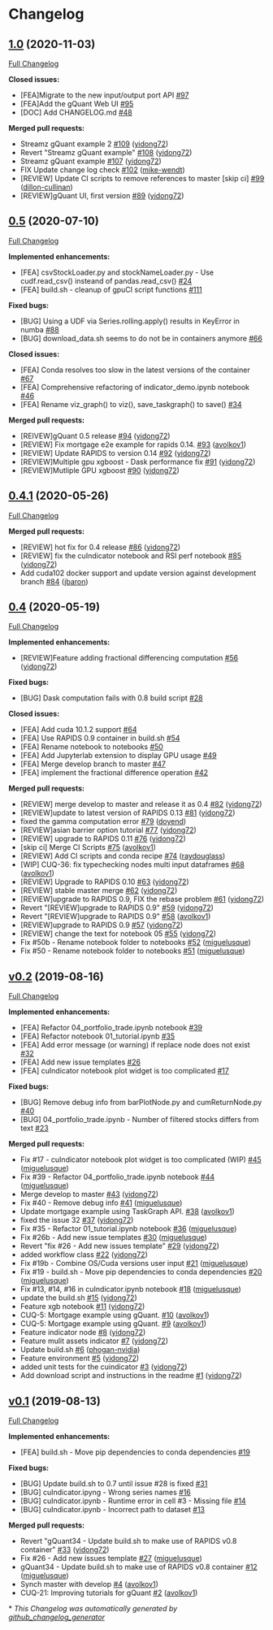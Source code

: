 # Changelog

## [1.0](https://github.com/rapidsai/gQuant/tree/1.0) (2020-11-03)

[Full Changelog](https://github.com/rapidsai/gQuant/compare/0.5...1.0)

**Closed issues:**

- \[FEA\]Migrate to the new input/output port API [\#97](https://github.com/rapidsai/gQuant/issues/97)
- \[FEA\]Add the gQuant Web UI [\#95](https://github.com/rapidsai/gQuant/issues/95)
- \[DOC\] Add CHANGELOG.md [\#48](https://github.com/rapidsai/gQuant/issues/48)

**Merged pull requests:**

- Streamz gQuant example 2 [\#109](https://github.com/rapidsai/gQuant/pull/109) ([yidong72](https://github.com/yidong72))
- Revert "Streamz gQuant example" [\#108](https://github.com/rapidsai/gQuant/pull/108) ([yidong72](https://github.com/yidong72))
- Streamz gQuant example [\#107](https://github.com/rapidsai/gQuant/pull/107) ([yidong72](https://github.com/yidong72))
- FIX Update change log check [\#102](https://github.com/rapidsai/gQuant/pull/102) ([mike-wendt](https://github.com/mike-wendt))
- \[REVIEW\] Update CI scripts to remove references to master \[skip ci\] [\#99](https://github.com/rapidsai/gQuant/pull/99) ([dillon-cullinan](https://github.com/dillon-cullinan))
- \[REVIEW\]gQuant UI, first version [\#89](https://github.com/rapidsai/gQuant/pull/89) ([yidong72](https://github.com/yidong72))

## [0.5](https://github.com/rapidsai/gQuant/tree/0.5) (2020-07-10)

[Full Changelog](https://github.com/rapidsai/gQuant/compare/0.4.1...0.5)

**Implemented enhancements:**

- \[FEA\] csvStockLoader.py and stockNameLoader.py - Use cudf.read\_csv\(\) insteand of pandas.read\_csv\(\) [\#24](https://github.com/rapidsai/gQuant/issues/24)
- \[FEA\] build.sh - cleanup of gpuCI script functions [\#111](https://github.com/rapidsai/gQuant/pull/111)

**Fixed bugs:**

- \[BUG\] Using a UDF via Series.rolling.apply\(\) results in KeyError in numba [\#88](https://github.com/rapidsai/gQuant/issues/88)
- \[BUG\] download\_data.sh seems to do not be in containers anymore [\#66](https://github.com/rapidsai/gQuant/issues/66)

**Closed issues:**

- \[FEA\] Conda resolves too slow in the latest versions of the container [\#67](https://github.com/rapidsai/gQuant/issues/67)
- \[FEA\] Comprehensive refactoring of indicator\_demo.ipynb notebook [\#46](https://github.com/rapidsai/gQuant/issues/46)
- \[FEA\] Rename viz\_graph\(\) to viz\(\), save\_taskgraph\(\) to save\(\) [\#34](https://github.com/rapidsai/gQuant/issues/34)

**Merged pull requests:**

- \[REIVEW\]gQuant 0.5 release [\#94](https://github.com/rapidsai/gQuant/pull/94) ([yidong72](https://github.com/yidong72))
- \[REVIEW\] Fix mortgage e2e example for rapids 0.14. [\#93](https://github.com/rapidsai/gQuant/pull/93) ([avolkov1](https://github.com/avolkov1))
- \[REVIEW\] Update RAPIDS to version 0.14 [\#92](https://github.com/rapidsai/gQuant/pull/92) ([yidong72](https://github.com/yidong72))
- \[REVIEW\]Multiple gpu xgboost - Dask performance fix [\#91](https://github.com/rapidsai/gQuant/pull/91) ([yidong72](https://github.com/yidong72))
- \[REVIEW\]Mutliple GPU xgboost [\#90](https://github.com/rapidsai/gQuant/pull/90) ([yidong72](https://github.com/yidong72))

## [0.4.1](https://github.com/rapidsai/gQuant/tree/0.4.1) (2020-05-26)

[Full Changelog](https://github.com/rapidsai/gQuant/compare/0.4...0.4.1)

**Merged pull requests:**

- \[REVIEW\] hot fix for 0.4 release [\#86](https://github.com/rapidsai/gQuant/pull/86) ([yidong72](https://github.com/yidong72))
- \[REVIEW\] fix the cuIndicator notebook and RSI perf notebook [\#85](https://github.com/rapidsai/gQuant/pull/85) ([yidong72](https://github.com/yidong72))
- Add cuda102 docker support and update version against development branch [\#84](https://github.com/rapidsai/gQuant/pull/84) ([jbaron](https://github.com/jbaron))

## [0.4](https://github.com/rapidsai/gQuant/tree/0.4) (2020-05-19)

[Full Changelog](https://github.com/rapidsai/gQuant/compare/v0.2...0.4)

**Implemented enhancements:**

- \[REVIEW\]Feature adding fractional differencing computation [\#56](https://github.com/rapidsai/gQuant/pull/56) ([yidong72](https://github.com/yidong72))

**Fixed bugs:**

- \[BUG\] Dask computation fails with 0.8 build script [\#28](https://github.com/rapidsai/gQuant/issues/28)

**Closed issues:**

- \[FEA\] Add cuda 10.1.2 support [\#64](https://github.com/rapidsai/gQuant/issues/64)
- \[FEA\] Use RAPIDS 0.9 container in build.sh [\#54](https://github.com/rapidsai/gQuant/issues/54)
- \[FEA\] Rename notebook to notebooks [\#50](https://github.com/rapidsai/gQuant/issues/50)
- \[FEA\] Add Jupyterlab extension to display GPU usage [\#49](https://github.com/rapidsai/gQuant/issues/49)
- \[FEA\] Merge develop branch to master [\#47](https://github.com/rapidsai/gQuant/issues/47)
- \[FEA\] implement the fractional difference operation [\#42](https://github.com/rapidsai/gQuant/issues/42)

**Merged pull requests:**

- \[REVIEW\] merge develop to master and release it as 0.4 [\#82](https://github.com/rapidsai/gQuant/pull/82) ([yidong72](https://github.com/yidong72))
- \[REVIEW\]update to latest version of RAPIDS 0.13 [\#81](https://github.com/rapidsai/gQuant/pull/81) ([yidong72](https://github.com/yidong72))
- fixed the gamma computation error [\#79](https://github.com/rapidsai/gQuant/pull/79) ([doyend](https://github.com/doyend))
- \[REVIEW\]asian barrier option  tutorial [\#77](https://github.com/rapidsai/gQuant/pull/77) ([yidong72](https://github.com/yidong72))
- \[REVIEW\] upgrade to RAPIDS 0.11 [\#76](https://github.com/rapidsai/gQuant/pull/76) ([yidong72](https://github.com/yidong72))
- \[skip ci\] Merge CI Scripts [\#75](https://github.com/rapidsai/gQuant/pull/75) ([avolkov1](https://github.com/avolkov1))
- \[REVIEW\] Add CI scripts and conda recipe [\#74](https://github.com/rapidsai/gQuant/pull/74) ([raydouglass](https://github.com/raydouglass))
- \[WIP\] CUQ-36: fix typechecking nodes multi input dataframes [\#68](https://github.com/rapidsai/gQuant/pull/68) ([avolkov1](https://github.com/avolkov1))
- \[REVIEW\] Upgrade to RAPIDS 0.10 [\#63](https://github.com/rapidsai/gQuant/pull/63) ([yidong72](https://github.com/yidong72))
- \[REVIEW\] stable master merge [\#62](https://github.com/rapidsai/gQuant/pull/62) ([yidong72](https://github.com/yidong72))
- \[REVIEW\]upgrade to RAPIDS 0.9, FIX the rebase problem [\#61](https://github.com/rapidsai/gQuant/pull/61) ([yidong72](https://github.com/yidong72))
- Revert "\[REVIEW\]upgrade to RAPIDS 0.9" [\#59](https://github.com/rapidsai/gQuant/pull/59) ([yidong72](https://github.com/yidong72))
- Revert "\[REVIEW\]upgrade to RAPIDS 0.9" [\#58](https://github.com/rapidsai/gQuant/pull/58) ([avolkov1](https://github.com/avolkov1))
- \[REVIEW\]upgrade to RAPIDS 0.9 [\#57](https://github.com/rapidsai/gQuant/pull/57) ([yidong72](https://github.com/yidong72))
- \[REVIEW\] change the text for notebook 05 [\#55](https://github.com/rapidsai/gQuant/pull/55) ([yidong72](https://github.com/yidong72))
- Fix \#50b - Rename notebook folder to notebooks [\#52](https://github.com/rapidsai/gQuant/pull/52) ([miguelusque](https://github.com/miguelusque))
- Fix \#50 - Rename notebook folder to notebooks [\#51](https://github.com/rapidsai/gQuant/pull/51) ([miguelusque](https://github.com/miguelusque))

## [v0.2](https://github.com/rapidsai/gQuant/tree/v0.2) (2019-08-16)

[Full Changelog](https://github.com/rapidsai/gQuant/compare/v0.1...v0.2)

**Implemented enhancements:**

- \[FEA\] Refactor 04\_portfolio\_trade.ipynb notebook [\#39](https://github.com/rapidsai/gQuant/issues/39)
- \[FEA\] Refactor notebook 01\_tutorial.ipynb [\#35](https://github.com/rapidsai/gQuant/issues/35)
- \[FEA\] Add error message \(or warning\) if replace node does not exist [\#32](https://github.com/rapidsai/gQuant/issues/32)
- \[FEA\] Add new issue templates [\#26](https://github.com/rapidsai/gQuant/issues/26)
- \[FEA\] cuIndicator notebook plot widget is too complicated [\#17](https://github.com/rapidsai/gQuant/issues/17)

**Fixed bugs:**

- \[BUG\] Remove debug info from barPlotNode.py and cumReturnNode.py [\#40](https://github.com/rapidsai/gQuant/issues/40)
- \[BUG\] 04\_portfolio\_trade.ipynb - Number of filtered stocks differs from text [\#23](https://github.com/rapidsai/gQuant/issues/23)

**Merged pull requests:**

- Fix \#17 - cuIndicator notebook plot widget is too complicated \(WIP\) [\#45](https://github.com/rapidsai/gQuant/pull/45) ([miguelusque](https://github.com/miguelusque))
- Fix \#39 - Refactor 04\_portfolio\_trade.ipynb notebook [\#44](https://github.com/rapidsai/gQuant/pull/44) ([miguelusque](https://github.com/miguelusque))
- Merge develop to master [\#43](https://github.com/rapidsai/gQuant/pull/43) ([yidong72](https://github.com/yidong72))
- Fix \#40 - Remove debug info [\#41](https://github.com/rapidsai/gQuant/pull/41) ([miguelusque](https://github.com/miguelusque))
- Update mortgage example using TaskGraph API. [\#38](https://github.com/rapidsai/gQuant/pull/38) ([avolkov1](https://github.com/avolkov1))
- fixed the issue 32 [\#37](https://github.com/rapidsai/gQuant/pull/37) ([yidong72](https://github.com/yidong72))
- Fix \#35 - Refactor 01\_tutorial.ipynb notebook [\#36](https://github.com/rapidsai/gQuant/pull/36) ([miguelusque](https://github.com/miguelusque))
- Fix \#26b - Add new issue templates [\#30](https://github.com/rapidsai/gQuant/pull/30) ([miguelusque](https://github.com/miguelusque))
- Revert "fix \#26 - Add new issues template" [\#29](https://github.com/rapidsai/gQuant/pull/29) ([yidong72](https://github.com/yidong72))
- added workflow class [\#22](https://github.com/rapidsai/gQuant/pull/22) ([yidong72](https://github.com/yidong72))
- Fix \#19b - Combine OS/Cuda versions user input [\#21](https://github.com/rapidsai/gQuant/pull/21) ([miguelusque](https://github.com/miguelusque))
- Fix \#19 - build.sh - Move pip dependencies to conda dependencies [\#20](https://github.com/rapidsai/gQuant/pull/20) ([miguelusque](https://github.com/miguelusque))
- Fix \#13, \#14, \#16 in cuIndicator.ipynb notebook [\#18](https://github.com/rapidsai/gQuant/pull/18) ([miguelusque](https://github.com/miguelusque))
- update the build.sh [\#15](https://github.com/rapidsai/gQuant/pull/15) ([yidong72](https://github.com/yidong72))
- Feature xgb notebook [\#11](https://github.com/rapidsai/gQuant/pull/11) ([yidong72](https://github.com/yidong72))
- CUQ-5: Mortgage example using gQuant. [\#10](https://github.com/rapidsai/gQuant/pull/10) ([avolkov1](https://github.com/avolkov1))
- CUQ-5: Mortgage example using  gQuant. [\#9](https://github.com/rapidsai/gQuant/pull/9) ([avolkov1](https://github.com/avolkov1))
- Feature indicator node [\#8](https://github.com/rapidsai/gQuant/pull/8) ([yidong72](https://github.com/yidong72))
- Feature mulit assets indicator [\#7](https://github.com/rapidsai/gQuant/pull/7) ([yidong72](https://github.com/yidong72))
- Update build.sh [\#6](https://github.com/rapidsai/gQuant/pull/6) ([phogan-nvidia](https://github.com/phogan-nvidia))
- Feature environment [\#5](https://github.com/rapidsai/gQuant/pull/5) ([yidong72](https://github.com/yidong72))
- added unit tests for the cuindicator [\#3](https://github.com/rapidsai/gQuant/pull/3) ([yidong72](https://github.com/yidong72))
- Add download script and instructions in the readme [\#1](https://github.com/rapidsai/gQuant/pull/1) ([yidong72](https://github.com/yidong72))

## [v0.1](https://github.com/rapidsai/gQuant/tree/v0.1) (2019-08-13)

[Full Changelog](https://github.com/rapidsai/gQuant/compare/e4a967fc9e3289fdbfa37e7a7b84887579332b42...v0.1)

**Implemented enhancements:**

- \[FEA\] build.sh - Move pip dependencies to conda dependencies [\#19](https://github.com/rapidsai/gQuant/issues/19)

**Fixed bugs:**

- \[BUG\] Update build.sh to 0.7 until issue \#28 is fixed [\#31](https://github.com/rapidsai/gQuant/issues/31)
- \[BUG\] cuIndicator.ipyng - Wrong series names [\#16](https://github.com/rapidsai/gQuant/issues/16)
- \[BUG\] cuIndicator.ipynb - Runtime error in cell \#3 - Missing file [\#14](https://github.com/rapidsai/gQuant/issues/14)
- \[BUG\] cuIndicator.ipynb - Incorrect path to dataset [\#13](https://github.com/rapidsai/gQuant/issues/13)

**Merged pull requests:**

- Revert "gQuant34 - Update build.sh to make use of RAPIDS v0.8 container" [\#33](https://github.com/rapidsai/gQuant/pull/33) ([yidong72](https://github.com/yidong72))
- Fix \#26 - Add new issues template [\#27](https://github.com/rapidsai/gQuant/pull/27) ([miguelusque](https://github.com/miguelusque))
- gQuant34 - Update build.sh to make use of RAPIDS v0.8 container [\#12](https://github.com/rapidsai/gQuant/pull/12) ([miguelusque](https://github.com/miguelusque))
- Synch master with develop [\#4](https://github.com/rapidsai/gQuant/pull/4) ([avolkov1](https://github.com/avolkov1))
- CUQ-21: Improving tutorials for gQuant [\#2](https://github.com/rapidsai/gQuant/pull/2) ([avolkov1](https://github.com/avolkov1))



\* *This Changelog was automatically generated by [github_changelog_generator](https://github.com/github-changelog-generator/github-changelog-generator)*
